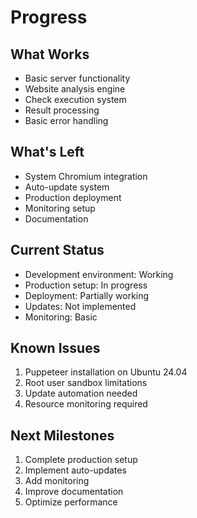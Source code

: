 # Progress

## What Works
- Basic server functionality
- Website analysis engine
- Check execution system
- Result processing
- Basic error handling

## What's Left
- System Chromium integration
- Auto-update system
- Production deployment
- Monitoring setup
- Documentation

## Current Status
- Development environment: Working
- Production setup: In progress
- Deployment: Partially working
- Updates: Not implemented
- Monitoring: Basic

## Known Issues
1. Puppeteer installation on Ubuntu 24.04
2. Root user sandbox limitations
3. Update automation needed
4. Resource monitoring required

## Next Milestones
1. Complete production setup
2. Implement auto-updates
3. Add monitoring
4. Improve documentation
5. Optimize performance 